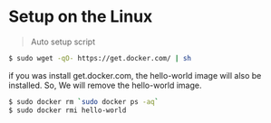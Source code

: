 # Setup on the Linux

> Auto setup script

```sh
$ sudo wget -qO- https://get.docker.com/ | sh
```

if you was install get.docker.com, the hello-world image will also be installed.
So, We will remove the hello-world image.

```sh
$ sudo docker rm `sudo docker ps -aq`
$ sudo docker rmi hello-world
```
